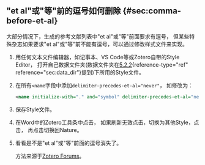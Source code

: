 ## "et al"或"等"前的逗号如何删除 {#sec:comma-before-et-al}

大部分情况下，生成的参考文献列表中"et al"或"等"前面要求有逗号， 但某些特殊杂志如果要求"et al"或"等"前不能有逗号，可以通过修改样式文件来实现。

1.  用任何文本文件编辑器，如记事本、VS Code等或Zotero自带的Style Editor， 打开自己数据文件夹(数据文件夹在[5.2.2](#sec:data_dir){reference-type="ref" reference="sec:data_dir"}提到)下所用的Style文件。

2.  在所有`<name`字段中添加`delimiter-precedes-et-al="never"`， 如修改为：

    ``` {.xml language="XML"}
    <name initialize-with="." and="symbol" delimiter-precedes-et-al="never">
    ```

3.  保存Style文件。

4.  在Word中的Zotero工具条中点击， 如果刷新无效点击，切换为其他Style，点击， 再点击切换回Nature。

5.  看看是不是"et al"或"等"前面的逗号消失了。

    方法来源于[Zotero Forums](https://link.zhihu.com/?target=https%3A//forums.zotero.org/discussion/89728/et-al-without-comma%23latest)。

